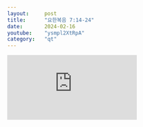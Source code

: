 ```yaml
---
layout:     post
title:      "요한복음 7:14-24"
date:       2024-02-16
youtube:    "ysmpl2XtRpA"
category:   "qt"
---
```


<div class="youtube margin-large">
    <iframe src="https://www.youtube.com/embed/ysmpl2XtRpA" title="YouTube video player" frameborder="0" allow="accelerometer; autoplay; clipboard-write; encrypted-media; gyroscope; picture-in-picture; web-share" allowfullscreen></iframe>
</div>